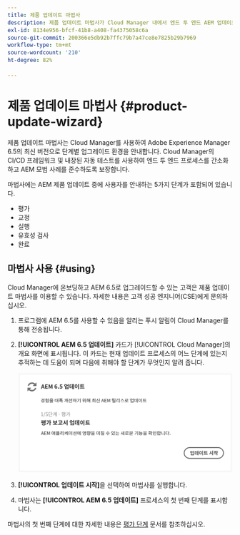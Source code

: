 ```yaml
---
title: 제품 업데이트 마법사
description: 제품 업데이트 마법사가 Cloud Manager 내에서 엔드 투 엔드 AEM 업데이트 프로세스를 간소화하는 방법을 알아보십시오.
exl-id: 8134e956-bfcf-41b8-a408-fa4375058c6a
source-git-commit: 200366e5db92b7ffc79b7a47ce8e7825b29b7969
workflow-type: tm+mt
source-wordcount: '210'
ht-degree: 82%

---
```



# 제품 업데이트 마법사 {#product-update-wizard}

제품 업데이트 마법사는 Cloud Manager를 사용하여 Adobe Experience Manager 6.5의 최신 버전으로 단계별 업그레이드 환경을 안내합니다. Cloud Manager의 CI/CD 프레임워크 및 내장된 자동 테스트를 사용하여 엔드 투 엔드 프로세스를 간소화하고 AEM 모범 사례를 준수하도록 보장합니다.

마법사에는 AEM 제품 업데이트 중에 사용자를 안내하는 5가지 단계가 포함되어 있습니다.

* 평가
* 교정
* 실행
* 유효성 검사
* 완료

## 마법사 사용 {#using}

Cloud Manager에 온보딩하고 AEM 6.5로 업그레이드할 수 있는 고객은 제품 업데이트 마법사를 이용할 수 있습니다. 자세한 내용은 고객 성공 엔지니어(CSE)에게 문의하십시오.

1. 프로그램에 AEM 6.5를 사용할 수 있음을 알리는 푸시 알림이 Cloud Manager를 통해 전송됩니다.

1. **[!UICONTROL AEM 6.5 업데이트]** 카드가 [!UICONTROL Cloud Manager]의 개요 화면에 표시됩니다. 이 카드는 현재 업데이트 프로세스의 어느 단계에 있는지 추적하는 데 도움이 되며 다음에 취해야 할 단계가 무엇인지 알려 줍니다.

   ![업데이트 마법사 카드](/help/assets/Start-Update.png)

1. **[!UICONTROL 업데이트 시작]**&#x200B;을 선택하여 마법사를 실행합니다.

1. 마법사는 **[!UICONTROL AEM 6.5 업데이트]** 프로세스의 첫 번째 단계를 표시합니다.

마법사의 첫 번째 단계에 대한 자세한 내용은 [평가 단계](/help/product-update-wizard/evaluation.md) 문서를 참조하십시오.

